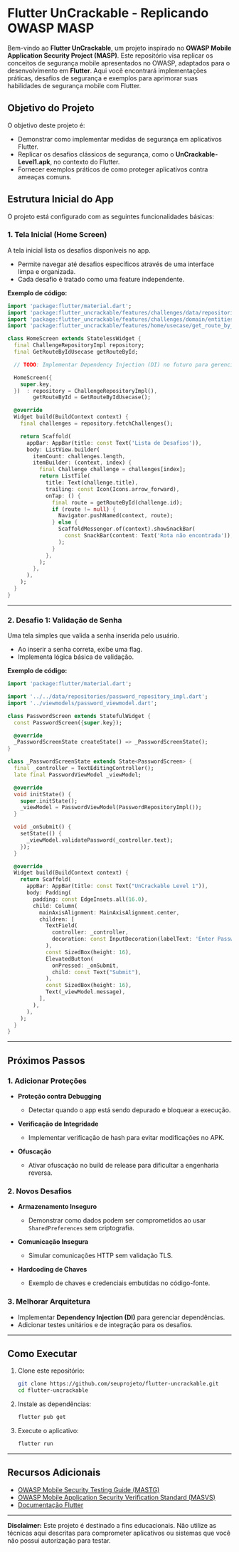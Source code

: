 
# Flutter UnCrackable - Replicando OWASP MASP

Bem-vindo ao **Flutter UnCrackable**, um projeto inspirado no **OWASP Mobile Application Security Project (MASP)**. 
Este repositório visa replicar os conceitos de segurança mobile apresentados no OWASP, adaptados para o desenvolvimento em **Flutter**. Aqui você encontrará implementações práticas, desafios de segurança e exemplos para aprimorar suas habilidades de segurança mobile com Flutter.

## Objetivo do Projeto

O objetivo deste projeto é:
- Demonstrar como implementar medidas de segurança em aplicativos Flutter.
- Replicar os desafios clássicos de segurança, como o **UnCrackable-Level1.apk**, no contexto do Flutter.
- Fornecer exemplos práticos de como proteger aplicativos contra ameaças comuns.

## Estrutura Inicial do App

O projeto está configurado com as seguintes funcionalidades básicas:

### **1. Tela Inicial (Home Screen)**
A tela inicial lista os desafios disponíveis no app.
- Permite navegar até desafios específicos através de uma interface limpa e organizada.
- Cada desafio é tratado como uma feature independente.

**Exemplo de código:**

```dart
import 'package:flutter/material.dart';
import 'package:flutter_uncrackable/features/challenges/data/repositories/challenge_repository_impl.dart';
import 'package:flutter_uncrackable/features/challenges/domain/entities/challenge_entity.dart';
import 'package:flutter_uncrackable/features/home/usecase/get_route_by_id_usecase.dart';

class HomeScreen extends StatelessWidget {
  final ChallengeRepositoryImpl repository;
  final GetRouteByIdUsecase getRouteById;

  // TODO: Implementar Dependency Injection (DI) no futuro para gerenciar dependências.

  HomeScreen({
    super.key,
  })  : repository = ChallengeRepositoryImpl(),
        getRouteById = GetRouteByIdUsecase();

  @override
  Widget build(BuildContext context) {
    final challenges = repository.fetchChallenges();

    return Scaffold(
      appBar: AppBar(title: const Text('Lista de Desafios')),
      body: ListView.builder(
        itemCount: challenges.length,
        itemBuilder: (context, index) {
          final Challenge challenge = challenges[index];
          return ListTile(
            title: Text(challenge.title),
            trailing: const Icon(Icons.arrow_forward),
            onTap: () {
              final route = getRouteById(challenge.id);
              if (route != null) {
                Navigator.pushNamed(context, route);
              } else {
                ScaffoldMessenger.of(context).showSnackBar(
                  const SnackBar(content: Text('Rota não encontrada')),
                );
              }
            },
          );
        },
      ),
    );
  }
}
```

---

### **2. Desafio 1: Validação de Senha**
Uma tela simples que valida a senha inserida pelo usuário.
- Ao inserir a senha correta, exibe uma flag.
- Implementa lógica básica de validação.

**Exemplo de código:**

```dart
import 'package:flutter/material.dart';

import '../../data/repositories/password_repository_impl.dart';
import '../viewmodels/password_viewmodel.dart';

class PasswordScreen extends StatefulWidget {
  const PasswordScreen({super.key});

  @override
  _PasswordScreenState createState() => _PasswordScreenState();
}

class _PasswordScreenState extends State<PasswordScreen> {
  final _controller = TextEditingController();
  late final PasswordViewModel _viewModel;

  @override
  void initState() {
    super.initState();
    _viewModel = PasswordViewModel(PasswordRepositoryImpl());
  }

  void _onSubmit() {
    setState(() {
      _viewModel.validatePassword(_controller.text);
    });
  }

  @override
  Widget build(BuildContext context) {
    return Scaffold(
      appBar: AppBar(title: const Text("UnCrackable Level 1")),
      body: Padding(
        padding: const EdgeInsets.all(16.0),
        child: Column(
          mainAxisAlignment: MainAxisAlignment.center,
          children: [
            TextField(
              controller: _controller,
              decoration: const InputDecoration(labelText: 'Enter Password'),
            ),
            const SizedBox(height: 16),
            ElevatedButton(
              onPressed: _onSubmit,
              child: const Text("Submit"),
            ),
            const SizedBox(height: 16),
            Text(_viewModel.message),
          ],
        ),
      ),
    );
  }
}
```

---

## Próximos Passos

### **1. Adicionar Proteções**
- **Proteção contra Debugging**
  - Detectar quando o app está sendo depurado e bloquear a execução.

- **Verificação de Integridade**
  - Implementar verificação de hash para evitar modificações no APK.

- **Ofuscação**
  - Ativar ofuscação no build de release para dificultar a engenharia reversa.

### **2. Novos Desafios**
- **Armazenamento Inseguro**
  - Demonstrar como dados podem ser comprometidos ao usar `SharedPreferences` sem criptografia.

- **Comunicação Insegura**
  - Simular comunicações HTTP sem validação TLS.

- **Hardcoding de Chaves**
  - Exemplo de chaves e credenciais embutidas no código-fonte.

### **3. Melhorar Arquitetura**
- Implementar **Dependency Injection (DI)** para gerenciar dependências.
- Adicionar testes unitários e de integração para os desafios.

---

## Como Executar

1. Clone este repositório:
   ```bash
   git clone https://github.com/seuprojeto/flutter-uncrackable.git
   cd flutter-uncrackable
   ```

2. Instale as dependências:
   ```bash
   flutter pub get
   ```

3. Execute o aplicativo:
   ```bash
   flutter run
   ```

---

## Recursos Adicionais

- [OWASP Mobile Security Testing Guide (MASTG)](https://owasp.org/www-project-mobile-security-testing-guide/)
- [OWASP Mobile Application Security Verification Standard (MASVS)](https://owasp.org/www-project-mobile-security/masvs/)
- [Documentação Flutter](https://flutter.dev/docs)

---

**Disclaimer:** Este projeto é destinado a fins educacionais. Não utilize as técnicas aqui descritas para comprometer aplicativos ou sistemas que você não possui autorização para testar.
